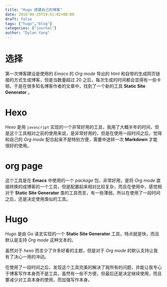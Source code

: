 ```yaml
---
title: "Hugo 搭建自己的博客"
date: 2018-04-25T19:51:02+08:00
draft: false
tags: ["hugo","blog"]
categories: ["journal"]
author: "Dylan Yang"
---
```


# 选择

第一次博客建设是使用的 *Emacs* 的 *Org mode* 导出的 html 和自带的生成网页链接的方式生成博客，但是当数量超过 20 之后，每次生成的时间都会显得有一些卡顿。于是在很多知名博客作者的文章中，找到了一个新的工具 **Static Site Generator** 。

<!--more-->

# Hexo

*Hexo* 是用 `javascript` 实现的一个非常好用的工具，我用了大概半年的时间，但是这个工具相对之前的使用来说，是非常好用的，但是在使用一段时间之后，觉得和自己的 *Org mode* 配合起来不是特别方便，需要中途转一次 **Markdown** 才能很好的使用。

# org page

这个工具是在 **Emacs** 中使用的一个 *package* 包，非常好用，是将 *Org mode* 直接转换的成博客的一个工具，但是配置起来相对比较复杂，而且在使用中，感觉相对于 **Static Site Generator** 类的工具而言，有一些薄弱。所以在使用了一段时间之后，还是决定使用类似的工具。

# Hugo

*Hugo* 是由 Go 语言实现的一个 **Static Site Generator** 工具，特点就是快，而且默认是支持 *Org mode* 这种文本的。

虽然对于 *hexo* 而言少了许多好看的主题，但是对于 *Org mode* 的默认支持让我有了决心一用的冲动。

在使用了一段时间之后，发现这个工具完美的解决了我所有的问题，并能让我专心于博客写作本身而不是工具，虽然有一些不方便，但最后还是决定继续使用，而且要减少对工具本身的使用，而加强写作本身。